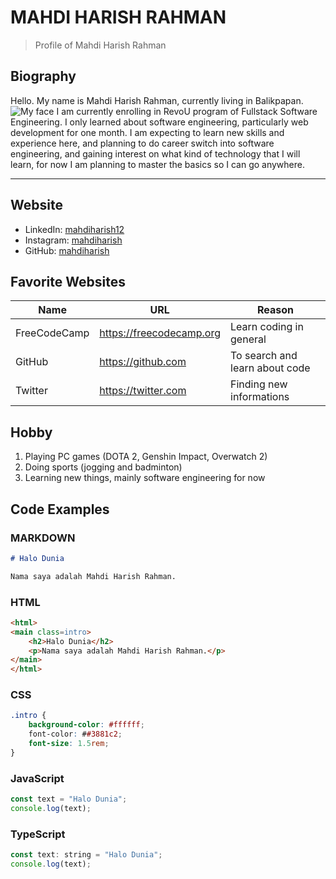 # MAHDI HARISH RAHMAN

> Profile of Mahdi Harish Rahman

## Biography

Hello. My name is Mahdi Harish Rahman, currently living in Balikpapan.
![My face](https://cdn.pixabay.com/photo/2023/01/01/15/34/vulture-7690279_960_720.jpg)
I am currently enrolling in RevoU program of Fullstack Software Engineering. I only learned about software engineering, particularly web development for one month.
I am expecting to learn new skills and experience here, and planning to do career switch into software engineering, and gaining interest on what kind of technology that I will learn, for now I am planning to master the basics so I can go anywhere.

---

## Website

- LinkedIn: [mahdiharish12](https://www.linkedin.com/in/mahdiharish12/)
- Instagram: [mahdiharish](https://www.instagram.com/mahdiharish/)
- GitHub: [mahdiharish](https://github.com/mahdiharish)

## Favorite Websites

| Name         | URL                         | Reason                                         |
| ------------ | --------------------------- | ---------------------------------------------- |
| FreeCodeCamp | <https://freecodecamp.org>  | Learn coding in general                        |
| GitHub       | <https://github.com>        | To search and learn about code                 |
| Twitter      | <https://twitter.com>       | Finding new informations                       |

## Hobby

1. Playing PC games (DOTA 2, Genshin Impact, Overwatch 2)
2. Doing sports (jogging and badminton)
3. Learning new things, mainly software engineering for now

## Code Examples

### MARKDOWN

```markdown
# Halo Dunia

Nama saya adalah Mahdi Harish Rahman.
```

### HTML

```html
<html>
<main class=intro>
    <h2>Halo Dunia</h2>
    <p>Nama saya adalah Mahdi Harish Rahman.</p>
</main>
</html>
```

### CSS

```css
.intro {
    background-color: #ffffff;
    font-color: ##3881c2;
    font-size: 1.5rem;
}
```

### JavaScript

```js
const text = "Halo Dunia";
console.log(text);
```

### TypeScript

```js
const text: string = "Halo Dunia";
console.log(text);
```
